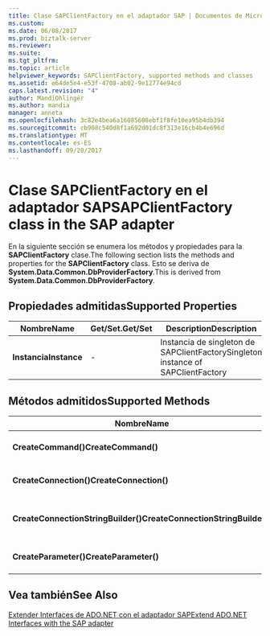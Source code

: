 ```yaml
---
title: Clase SAPClientFactory en el adaptador SAP | Documentos de Microsoft
ms.custom: 
ms.date: 06/08/2017
ms.prod: biztalk-server
ms.reviewer: 
ms.suite: 
ms.tgt_pltfrm: 
ms.topic: article
helpviewer_keywords: SAPClientFactory, supported methods and classes
ms.assetid: e64de5e4-e53f-4708-ab02-9e12774e94cd
caps.latest.revision: "4"
author: MandiOhlinger
ms.author: mandia
manager: anneta
ms.openlocfilehash: 3c82e4bea6a16085608ebf1f8fe10ea95b4db394
ms.sourcegitcommit: cb908c540d8f1a692d01dc8f313e16cb4b4e696d
ms.translationtype: MT
ms.contentlocale: es-ES
ms.lasthandoff: 09/20/2017
---
```

# <a name="sapclientfactory-class-in-the-sap-adapter"></a><span data-ttu-id="67bfd-102">Clase SAPClientFactory en el adaptador SAP</span><span class="sxs-lookup"><span data-stu-id="67bfd-102">SAPClientFactory class in the SAP adapter</span></span>
<span data-ttu-id="67bfd-103">En la siguiente sección se enumera los métodos y propiedades para la **SAPClientFactory** clase.</span><span class="sxs-lookup"><span data-stu-id="67bfd-103">The following section lists the methods and properties for the **SAPClientFactory** class.</span></span> <span data-ttu-id="67bfd-104">Esto se deriva de **System.Data.Common.DbProviderFactory**.</span><span class="sxs-lookup"><span data-stu-id="67bfd-104">This is derived from **System.Data.Common.DbProviderFactory**.</span></span>  
  
## <a name="supported-properties"></a><span data-ttu-id="67bfd-105">Propiedades admitidas</span><span class="sxs-lookup"><span data-stu-id="67bfd-105">Supported Properties</span></span>  
  
|<span data-ttu-id="67bfd-106">Nombre</span><span class="sxs-lookup"><span data-stu-id="67bfd-106">Name</span></span>|<span data-ttu-id="67bfd-107">Get/Set.</span><span class="sxs-lookup"><span data-stu-id="67bfd-107">Get/Set</span></span>|<span data-ttu-id="67bfd-108">Description</span><span class="sxs-lookup"><span data-stu-id="67bfd-108">Description</span></span>|  
|----------|--------------|-----------------|  
|<span data-ttu-id="67bfd-109">**Instancia**</span><span class="sxs-lookup"><span data-stu-id="67bfd-109">**Instance**</span></span>|-|<span data-ttu-id="67bfd-110">Instancia de singleton de SAPClientFactory</span><span class="sxs-lookup"><span data-stu-id="67bfd-110">Singleton instance of SAPClientFactory</span></span>|  
  
## <a name="supported-methods"></a><span data-ttu-id="67bfd-111">Métodos admitidos</span><span class="sxs-lookup"><span data-stu-id="67bfd-111">Supported Methods</span></span>  
  
|<span data-ttu-id="67bfd-112">Nombre</span><span class="sxs-lookup"><span data-stu-id="67bfd-112">Name</span></span>|<span data-ttu-id="67bfd-113">Description</span><span class="sxs-lookup"><span data-stu-id="67bfd-113">Description</span></span>|  
|----------|-----------------|  
|<span data-ttu-id="67bfd-114">**CreateCommand()**</span><span class="sxs-lookup"><span data-stu-id="67bfd-114">**CreateCommand()**</span></span>|<span data-ttu-id="67bfd-115">Crea una instancia de SAPCommand</span><span class="sxs-lookup"><span data-stu-id="67bfd-115">Creates an instance of SAPCommand</span></span>|  
|<span data-ttu-id="67bfd-116">**CreateConnection()**</span><span class="sxs-lookup"><span data-stu-id="67bfd-116">**CreateConnection()**</span></span>|<span data-ttu-id="67bfd-117">Crea una instancia de SAPConnection</span><span class="sxs-lookup"><span data-stu-id="67bfd-117">Creates an instance of SAPConnection</span></span>|  
|<span data-ttu-id="67bfd-118">**CreateConnectionStringBuilder()**</span><span class="sxs-lookup"><span data-stu-id="67bfd-118">**CreateConnectionStringBuilder()**</span></span>|<span data-ttu-id="67bfd-119">Crea una instancia de SAPConnectionStringBuilder</span><span class="sxs-lookup"><span data-stu-id="67bfd-119">Creates an instance of SAPConnectionStringBuilder</span></span>|  
|<span data-ttu-id="67bfd-120">**CreateParameter()**</span><span class="sxs-lookup"><span data-stu-id="67bfd-120">**CreateParameter()**</span></span>|<span data-ttu-id="67bfd-121">Crea una instancia de SAPParameter</span><span class="sxs-lookup"><span data-stu-id="67bfd-121">Creates an instance of SAPParameter</span></span>|  
  
## <a name="see-also"></a><span data-ttu-id="67bfd-122">Vea también</span><span class="sxs-lookup"><span data-stu-id="67bfd-122">See Also</span></span>  
 [<span data-ttu-id="67bfd-123">Extender Interfaces de ADO.NET con el adaptador SAP</span><span class="sxs-lookup"><span data-stu-id="67bfd-123">Extend ADO.NET Interfaces with the SAP adapter</span></span>](../../adapters-and-accelerators/adapter-sap/extend-ado-net-interfaces-with-the-sap-adapter.md)